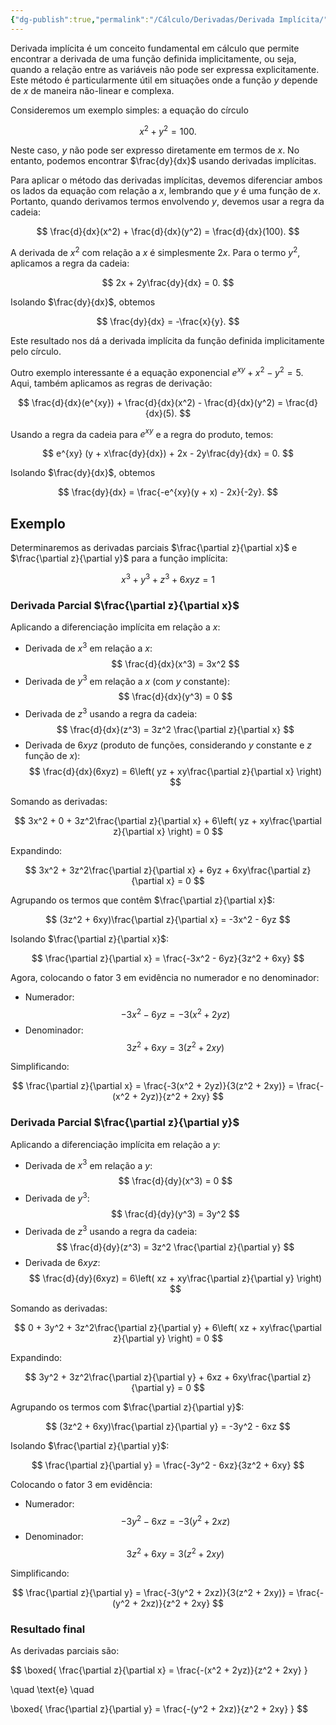 ```yaml
---
{"dg-publish":true,"permalink":"/Cálculo/Derivadas/Derivada Implícita/","created":"2025-05-20T13:30:13.825-03:00"}
---
```



Derivada implícita é um conceito fundamental em cálculo que permite encontrar a derivada de uma função definida implicitamente, ou seja, quando a relação entre as variáveis não pode ser expressa explicitamente. Este método é particularmente útil em situações onde a função $y$ depende de $x$ de maneira não-linear e complexa.

Consideremos um exemplo simples: a equação do círculo

$$
 x^2 + y^2 = 100. 
$$

Neste caso, $y$ não pode ser expresso diretamente em termos de $x$. No entanto, podemos encontrar $\frac{dy}{dx}$ usando derivadas implícitas.

Para aplicar o método das derivadas implícitas, devemos diferenciar ambos os lados da equação com relação a $x$, lembrando que $y$ é uma função de $x$. Portanto, quando derivamos termos envolvendo $y$, devemos usar a regra da cadeia:

$$
 \frac{d}{dx}(x^2) + \frac{d}{dx}(y^2) = \frac{d}{dx}(100). 
$$

A derivada de $x^2$ com relação a $x$ é simplesmente $2x$. Para o termo $y^2$, aplicamos a regra da cadeia:

$$
 2x + 2y\frac{dy}{dx} = 0. 
$$

Isolando $\frac{dy}{dx}$, obtemos

$$
 \frac{dy}{dx} = -\frac{x}{y}. 
$$

Este resultado nos dá a derivada implícita da função definida implicitamente pelo círculo.

Outro exemplo interessante é a equação exponencial $e^{xy} + x^2 - y^2 = 5$. Aqui, também aplicamos as regras de derivação:

$$
 \frac{d}{dx}(e^{xy}) + \frac{d}{dx}(x^2) - \frac{d}{dx}(y^2) = \frac{d}{dx}(5). 
$$

Usando a regra da cadeia para $e^{xy}$ e a regra do produto, temos:

$$
 e^{xy} (y + x\frac{dy}{dx}) + 2x - 2y\frac{dy}{dx} = 0. 
$$

Isolando $\frac{dy}{dx}$, obtemos

$$
 \frac{dy}{dx} = \frac{-e^{xy}(y + x) - 2x}{-2y}. 
$$

## Exemplo

Determinaremos as derivadas parciais $\frac{\partial z}{\partial x}$ e $\frac{\partial z}{\partial y}$ para a função implícita:

$$
x^3 + y^3 + z^3 + 6xyz = 1
$$

### **Derivada Parcial $\frac{\partial z}{\partial x}$**

Aplicando a diferenciação implícita em relação a $x$:

- Derivada de $x^3$ em relação a $x$:
$$
    \frac{d}{dx}(x^3) = 3x^2
$$
- Derivada de $y^3$ em relação a $x$ (com $y$ constante):
$$
    \frac{d}{dx}(y^3) = 0
$$
- Derivada de $z^3$ usando a regra da cadeia:
$$
    \frac{d}{dx}(z^3) = 3z^2 \frac{\partial z}{\partial x}
$$
- Derivada de $6xyz$ (produto de funções, considerando $y$ constante e $z$ função de $x$):
$$
    \frac{d}{dx}(6xyz) = 6\left( yz + xy\frac{\partial z}{\partial x} \right)
$$

Somando as derivadas:

$$
3x^2 + 0 + 3z^2\frac{\partial z}{\partial x} + 6\left( yz + xy\frac{\partial z}{\partial x} \right) = 0
$$

Expandindo:

$$
3x^2 + 3z^2\frac{\partial z}{\partial x} + 6yz + 6xy\frac{\partial z}{\partial x} = 0
$$

Agrupando os termos que contêm $\frac{\partial z}{\partial x}$:

$$
(3z^2 + 6xy)\frac{\partial z}{\partial x} = -3x^2 - 6yz
$$

Isolando $\frac{\partial z}{\partial x}$:

$$
\frac{\partial z}{\partial x} = \frac{-3x^2 - 6yz}{3z^2 + 6xy}
$$

Agora, colocando o fator $3$ em evidência no numerador e no denominador:

- Numerador:
$$
    -3x^2 - 6yz = -3(x^2 + 2yz)
$$
- Denominador:
$$
    3z^2 + 6xy = 3(z^2 + 2xy)
$$

Simplificando:

$$
\frac{\partial z}{\partial x} = \frac{-3(x^2 + 2yz)}{3(z^2 + 2xy)} = \frac{-(x^2 + 2yz)}{z^2 + 2xy}
$$

### **Derivada Parcial $\frac{\partial z}{\partial y}$**

Aplicando a diferenciação implícita em relação a $y$:

- Derivada de $x^3$ em relação a $y$:
$$
    \frac{d}{dy}(x^3) = 0
$$
- Derivada de $y^3$:
$$
    \frac{d}{dy}(y^3) = 3y^2
$$
- Derivada de $z^3$ usando a regra da cadeia:
$$
    \frac{d}{dy}(z^3) = 3z^2 \frac{\partial z}{\partial y}
$$
- Derivada de $6xyz$:
$$
    \frac{d}{dy}(6xyz) = 6\left( xz + xy\frac{\partial z}{\partial y} \right)
$$

Somando as derivadas:

$$
0 + 3y^2 + 3z^2\frac{\partial z}{\partial y} + 6\left( xz + xy\frac{\partial z}{\partial y} \right) = 0
$$

Expandindo:

$$
3y^2 + 3z^2\frac{\partial z}{\partial y} + 6xz + 6xy\frac{\partial z}{\partial y} = 0
$$

Agrupando os termos com $\frac{\partial z}{\partial y}$:

$$
(3z^2 + 6xy)\frac{\partial z}{\partial y} = -3y^2 - 6xz
$$

Isolando $\frac{\partial z}{\partial y}$:

$$
\frac{\partial z}{\partial y} = \frac{-3y^2 - 6xz}{3z^2 + 6xy}
$$

Colocando o fator $3$ em evidência:

- Numerador:
$$
    -3y^2 - 6xz = -3(y^2 + 2xz)
$$
- Denominador:
$$
    3z^2 + 6xy = 3(z^2 + 2xy)
$$

Simplificando:

$$
\frac{\partial z}{\partial y} = \frac{-3(y^2 + 2xz)}{3(z^2 + 2xy)} = \frac{-(y^2 + 2xz)}{z^2 + 2xy}
$$

### **Resultado final**

As derivadas parciais são:

$$
\boxed{ \frac{\partial z}{\partial x} = \frac{-(x^2 + 2yz)}{z^2 + 2xy} }

\quad \text{e} \quad

\boxed{ \frac{\partial z}{\partial y} = \frac{-(y^2 + 2xz)}{z^2 + 2xy} }
$$
